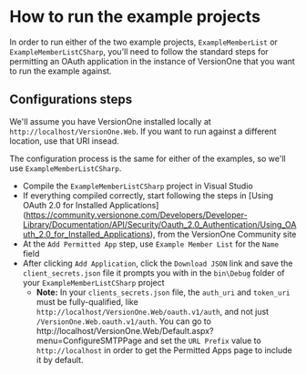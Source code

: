 How to run the example projects
===============================

In order to run either of the two example projects, `ExampleMemberList` or `ExampleMemberListCSharp`, you'll need to follow the standard steps for permitting an OAuth application in the instance of VersionOne that you want to run the example against. 

Configurations steps
--------------------

We'll assume you have VersionOne installed locally at `http://localhost/VersionOne.Web`. If you want to run against a different location, use that URI insead.

The configuration process is the same for either of the examples, so we'll use `ExampleMemberListCSharp`.

* Compile the `ExampleMemberListCSharp` project in Visual Studio
* If everything compiled correctly, start following the steps in [Using OAuth 2.0 for Installed Applications]
(https://community.versionone.com/Developers/Developer-Library/Documentation/API/Security/Oauth_2.0_Authentication/Using_OAuth_2.0_for_Installed_Applications), from the VersionOne Community site
* At the `Add Permitted App` step, use `Example Member List` for the `Name` field
* After clicking `Add Application`, click the `Download JSON` link and save the `client_secrets.json` file it prompts you with in the `bin\Debug` folder of your `ExampleMemberListCSharp` project
    * **Note:** In your `clients_secrets.json` file, the `auth_uri` and `token_uri` must be fully-qualified, like  `http://localhost/VersionOne.Web/oauth.v1/auth`, and not just `/VersionOne.Web.oauth.v1/auth`. You can go to http://localhost/VersionOne.Web/Default.aspx?menu=ConfigureSMTPPage and set the `URL Prefix` value to `http://localhost` in order to get the Permitted Apps page to include it by default.



